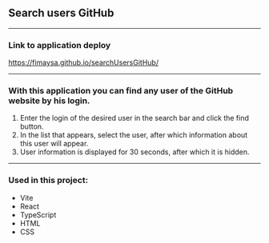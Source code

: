 ## Search users GitHub

***

### Link to application deploy

https://fimaysa.github.io/searchUsersGitHub/
***

### With this application you can find any user of the GitHub website by his login.

1. Enter the login of the desired user in the search bar and click the find button.
2. In the list that appears, select the user, after which information about this user will appear.
3. User information is displayed for 30 seconds, after which it is hidden.

***

### Used in this project:

- Vite
- React
- TypeScript
- HTML
- CSS
